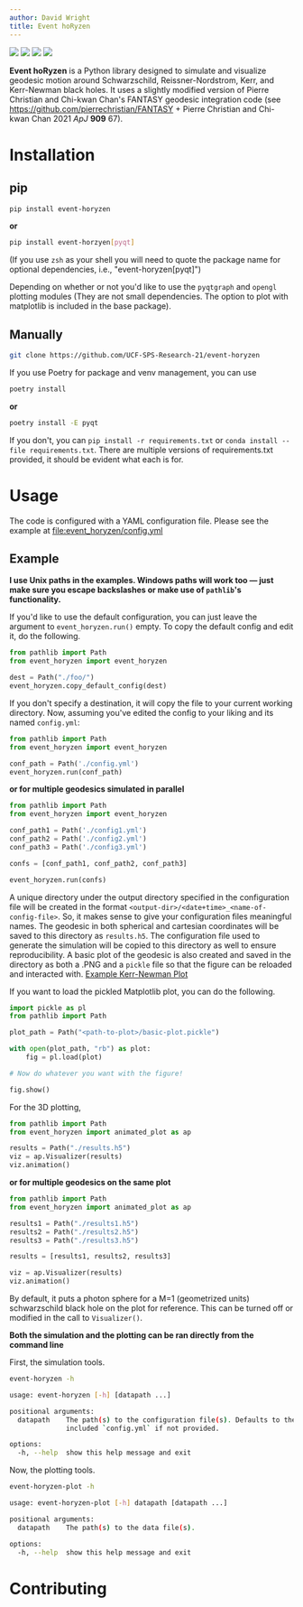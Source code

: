 ```yaml
---
author: David Wright
title: Event hoRyzen
---
```


[![](https://badge.fury.io/py/event-horyzen.svg)](https://pypi.org/project/event-horyzen/)
[![](https://mybinder.org/badge_logo.svg)](https://mybinder.org/v2/gh/UCF-SPS-Research-21/event-horyzen-example/HEAD?labpath=.%2Fevent-horyzen-example.ipynb)
[![](https://github.com/UCF-SPS-Research-21/event-horyzen/workflows/Tests/badge.svg)](https://github.com/UCF-SPS-Research-21/event-horyzen/actions?workflow=Tests)
[![](https://readthedocs.org/projects/event-horyzen/badge/?version=latest&style=flat.svg)](https://event-horyzen.readthedocs.io/)

**Event hoRyzen** is a Python library designed to simulate and visualize
geodesic motion around Schwarzschild, Reissner-Nordstrom, Kerr, and
Kerr-Newman black holes. It uses a slightly modified version of Pierre
Christian and Chi-kwan Chan's FANTASY geodesic integration code (see
<https://github.com/pierrechristian/FANTASY> + Pierre Christian and
Chi-kwan Chan 2021 *ApJ* **909** 67).

# Installation

## pip

``` bash
pip install event-horyzen
```

**or**

``` bash
pip install event-horzyen[pyqt]
```

(If you use `zsh` as your shell you will need to quote the package name
for optional dependencies, i.e., "event-horyzen\[pyqt\]")

Depending on whether or not you'd like to use the `pyqtgraph` and
`opengl` plotting modules (They are not small dependencies. The option
to plot with matplotlib is included in the base package).

## Manually

``` bash
git clone https://github.com/UCF-SPS-Research-21/event-horyzen
```

If you use Poetry for package and venv management, you can use

``` bash
poetry install
```

**or**

``` bash
poetry install -E pyqt
```

If you don't, you can `pip install -r requirements.txt` or
`conda install --file requirements.txt`. There are multiple versions of
requirements.txt provided, it should be evident what each is for.

# Usage

The code is configured with a YAML configuration file. Please see the
example at [file:event_horyzen/config.yml](event_horyzen/config.yml)

## Example

**I use Unix paths in the examples. Windows paths will work too — just
make sure you escape backslashes or make use of `pathlib`'s
functionality.**

If you'd like to use the default configuration, you can just leave the
argument to `event_horyzen.run()` empty. To copy the default config and
edit it, do the following.

``` python
from pathlib import Path
from event_horyzen import event_horyzen

dest = Path("./foo/")
event_horyzen.copy_default_config(dest)
```

If you don't specify a destination, it will copy the file to your
current working directory. Now, assuming you've edited the config to
your liking and its named `config.yml`:

``` python
from pathlib import Path
from event_horyzen import event_horyzen

conf_path = Path('./config.yml')
event_horyzen.run(conf_path)
```

**or for multiple geodesics simulated in parallel**

``` python
from pathlib import Path
from event_horyzen import event_horyzen

conf_path1 = Path('./config1.yml')
conf_path2 = Path('./config2.yml')
conf_path3 = Path('./config3.yml')

confs = [conf_path1, conf_path2, conf_path3]

event_horyzen.run(confs)
```

A unique directory under the output directory specified in the
configuration file will be created in the format
`<output-dir>/<date+time>_<name-of-config-file>`. So, it makes sense to
give your configuration files meaningful names. The geodesic in both
spherical and cartesian coordinates will be saved to this directory as
`results.h5`. The configuration file used to generate the simulation
will be copied to this directory as well to ensure reproducibility. A
basic plot of the geodesic is also created and saved in the directory as
both a .PNG and a `pickle` file so that the figure can be reloaded and
interacted with. [Example Kerr-Newman Plot](./example-kerr-newman.png)

If you want to load the pickled Matplotlib plot, you can do the
following.

``` python
import pickle as pl
from pathlib import Path

plot_path = Path("<path-to-plot>/basic-plot.pickle")

with open(plot_path, "rb") as plot:
    fig = pl.load(plot)

# Now do whatever you want with the figure!

fig.show()
```

For the 3D plotting,

``` python
from pathlib import Path
from event_horyzen import animated_plot as ap

results = Path("./results.h5")
viz = ap.Visualizer(results)
viz.animation()
```

**or for multiple geodesics on the same plot**

``` python
from pathlib import Path
from event_horyzen import animated_plot as ap

results1 = Path("./results1.h5")
results2 = Path("./results2.h5")
results3 = Path("./results3.h5")

results = [results1, results2, results3]

viz = ap.Visualizer(results)
viz.animation()
```

By default, it puts a photon sphere for a M=1 (geometrized units)
schwarzschild black hole on the plot for reference. This can be turned
off or modified in the call to `Visualizer()`.

**Both the simulation and the plotting can be ran directly from the
command line**

First, the simulation tools.

``` bash
event-horyzen -h
```

``` bash
usage: event-horyzen [-h] [datapath ...]

positional arguments:
  datapath    The path(s) to the configuration file(s). Defaults to the
              included `config.yml` if not provided.

options:
  -h, --help  show this help message and exit
```

Now, the plotting tools.

``` bash
event-horyzen-plot -h
```

``` bash
usage: event-horyzen-plot [-h] datapath [datapath ...]

positional arguments:
  datapath    The path(s) to the data file(s).

options:
  -h, --help  show this help message and exit
```

# Contributing
